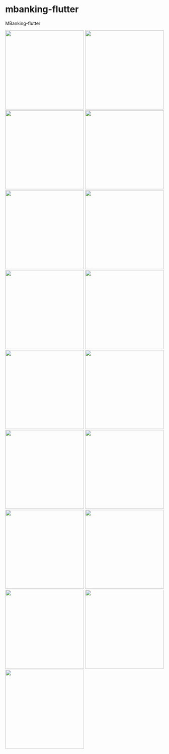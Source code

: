 # mbanking-flutter
MBanking-flutter

<p float="left">
  <img src="https://raw.githubusercontent.com/gust4m4n/mbanking-flutter/main/readme/mbx_login.png" width="250">
  <img src="https://raw.githubusercontent.com/gust4m4n/mbanking-flutter/main/readme/mbx_login_theme.png" width="250">
  <img src="https://raw.githubusercontent.com/gust4m4n/mbanking-flutter/main/readme/mbx_login_otp.png" width="250">
  <img src="https://raw.githubusercontent.com/gust4m4n/mbanking-flutter/main/readme/mbx_home.png" width="250">
  <img src="https://raw.githubusercontent.com/gust4m4n/mbanking-flutter/main/readme/mbx_relogin.png" width="250">
  <img src="https://raw.githubusercontent.com/gust4m4n/mbanking-flutter/main/readme/mbx_relogin_pin.png" width="250">
  <img src="https://raw.githubusercontent.com/gust4m4n/mbanking-flutter/main/readme/mbx_theme.png" width="250">
  <img src="https://raw.githubusercontent.com/gust4m4n/mbanking-flutter/main/readme/mbx_notifications.png" width="250">
  <img src="https://raw.githubusercontent.com/gust4m4n/mbanking-flutter/main/readme/mbx_receipt.png" width="250">
  <img src="https://raw.githubusercontent.com/gust4m4n/mbanking-flutter/main/readme/mbx_profile.png" width="250">
  <img src="https://raw.githubusercontent.com/gust4m4n/mbanking-flutter/main/readme/mbx_profile_logout.png" width="250">
  <img src="https://raw.githubusercontent.com/gust4m4n/mbanking-flutter/main/readme/mbx_history.png" width="250">
  <img src="https://raw.githubusercontent.com/gust4m4n/mbanking-flutter/main/readme/mbx_news.png" width="250">
  <img src="https://raw.githubusercontent.com/gust4m4n/mbanking-flutter/main/readme/mbx_tnc.png" width="250">
  <img src="https://raw.githubusercontent.com/gust4m4n/mbanking-flutter/main/readme/mbx_transfer.png" width="250">
  <img src="https://raw.githubusercontent.com/gust4m4n/mbanking-flutter/main/readme/mbx_receipt_share.png" width="250">
  <img src="https://raw.githubusercontent.com/gust4m4n/mbanking-flutter/main/readme/mbx_qris.png" width="250">
</p>
